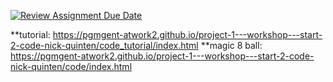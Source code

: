 [![Review Assignment Due Date](https://classroom.github.com/assets/deadline-readme-button-24ddc0f5d75046c5622901739e7c5dd533143b0c8e959d652212380cedb1ea36.svg)](https://classroom.github.com/a/XiFIQTfY)

**tutorial: https://pgmgent-atwork2.github.io/project-1---workshop---start-2-code-nick-quinten/code_tutorial/index.html
**magic 8 ball: https://pgmgent-atwork2.github.io/project-1---workshop---start-2-code-nick-quinten/code/index.html
